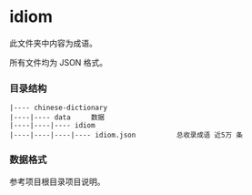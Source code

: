 # idiom

此文件夹中内容为成语。

所有文件均为 JSON 格式。

### 目录结构

```text
|---- chinese-dictionary
|----|---- data     数据
|----|----|---- idiom
|----|----|----|---- idiom.json          总收录成语 近5万 条
```

### 数据格式

参考项目根目录项目说明。